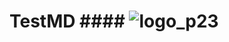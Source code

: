 # TestMD #### ![logo_p23](https://github.com/user-attachments/assets/14934ca2-711b-464c-b807-733a12cb23c8)
